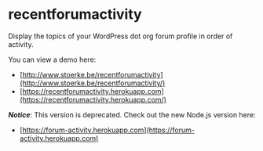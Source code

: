 recentforumactivity
===================

Display the topics of your WordPress dot org forum profile in order of activity.

You can view a demo here:
* [http://www.stoerke.be/recentforumactivity](http://www.stoerke.be/recentforumactivity/)
* [https://recentforumactivity.herokuapp.com](https://recentforumactivity.herokuapp.com/)

***Notice***: This version is deprecated. Check out the new Node.js version here:
* [https://forum-activity.herokuapp.com](https://forum-activity.herokuapp.com)